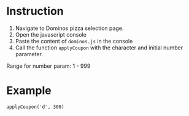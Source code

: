 Instruction
=============

1. Navigate to Dominos pizza selection page.
2. Open the javascript console
3. Paste the content of `dominos.js` in the console
4. Call the function `applyCoupon` with the character and initial number parameter.


Range for number param: 1 - 999



Example
=============

```
applyCoupon('d', 300)
```

